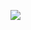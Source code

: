 ![](https://github.com/iot-lnu/applied-iot/blob/master/sensor-examples/LCD%20display%202x16%201602/connection/LCD%20display%202x16%201602_bb.png)
